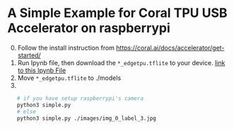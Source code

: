 # A Simple Example for Coral TPU USB Accelerator on raspberrypi

0. Follow the install instruction from https://coral.ai/docs/accelerator/get-started/
1. Run Ipynb file, then download the `*_edgetpu.tflite` to your device. [link to this Ipynb File](https://colab.research.google.com/github/mistake0316/coral_cifar10_raspberrypi_example/blob/master/Build_Simple_Cifar10_Model.ipynb)
2. Move `*_edgetpu.tflite` to ./models
3.
```bash
   # if you have setup raspberrypi's camera
   python3 simple.py
   # else 
   python3 simple.py ./images/img_0_label_3.jpg
```

